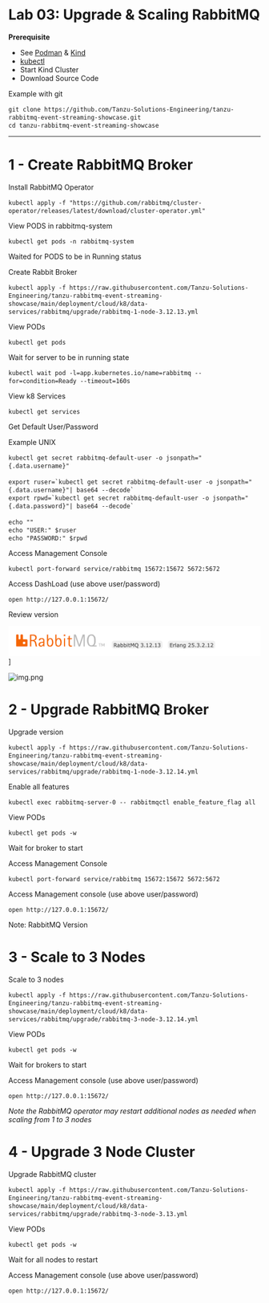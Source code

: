 # Lab 03: Upgrade & Scaling RabbitMQ


**Prerequisite**

- See [Podman](https://podman-desktop.io/docs/installation) & [Kind](https://podman-desktop.io/docs/kind/installing)
- [kubectl](https://kubernetes.io/docs/tasks/tools/)
- Start Kind Cluster
- Download Source Code

Example with git
```shell
git clone https://github.com/Tanzu-Solutions-Engineering/tanzu-rabbitmq-event-streaming-showcase.git
cd tanzu-rabbitmq-event-streaming-showcase
```



-----------------------------------------
# 1 - Create RabbitMQ Broker


Install RabbitMQ Operator

```shell
kubectl apply -f "https://github.com/rabbitmq/cluster-operator/releases/latest/download/cluster-operator.yml"
```

View PODS in rabbitmq-system

```shell
kubectl get pods -n rabbitmq-system
```

Waited for PODS to be in Running status

Create Rabbit Broker

```shell
kubectl apply -f https://raw.githubusercontent.com/Tanzu-Solutions-Engineering/tanzu-rabbitmq-event-streaming-showcase/main/deployment/cloud/k8/data-services/rabbitmq/upgrade/rabbitmq-1-node-3.12.13.yml
```

View PODs

```shell
kubectl get pods 
```

Wait for server to be in running state

```shell
kubectl wait pod -l=app.kubernetes.io/name=rabbitmq --for=condition=Ready --timeout=160s
```

View k8 Services

```shell
kubectl get services
```

Get Default User/Password

Example UNIX
```shell
kubectl get secret rabbitmq-default-user -o jsonpath="{.data.username}"

export ruser=`kubectl get secret rabbitmq-default-user -o jsonpath="{.data.username}"| base64 --decode`
export rpwd=`kubectl get secret rabbitmq-default-user -o jsonpath="{.data.password}"| base64 --decode`

echo ""
echo "USER:" $ruser
echo "PASSWORD:" $rpwd
```

Access Management Console


```shell
kubectl port-forward service/rabbitmq 15672:15672 5672:5672
```

Access DashLoad (use above user/password)

```shell
open http://127.0.0.1:15672/
```

Review version

![rabbitmq_version.png](img/rabbitmq_version.png)]

![img.png](img/img.png)


# 2 - Upgrade RabbitMQ Broker

Upgrade version
```shell
kubectl apply -f https://raw.githubusercontent.com/Tanzu-Solutions-Engineering/tanzu-rabbitmq-event-streaming-showcase/main/deployment/cloud/k8/data-services/rabbitmq/upgrade/rabbitmq-1-node-3.12.14.yml
```

Enable all features

```shell
kubectl exec rabbitmq-server-0 -- rabbitmqctl enable_feature_flag all
```

View PODs

```shell
kubectl get pods -w
```

Wait for broker to start

Access Management Console


```shell
kubectl port-forward service/rabbitmq 15672:15672 5672:5672
```


Access Management console (use above user/password)

```shell
open http://127.0.0.1:15672/
```

Note: RabbitMQ Version

# 3 - Scale to 3 Nodes

Scale to 3 nodes
```shell
kubectl apply -f https://raw.githubusercontent.com/Tanzu-Solutions-Engineering/tanzu-rabbitmq-event-streaming-showcase/main/deployment/cloud/k8/data-services/rabbitmq/upgrade/rabbitmq-3-node-3.12.14.yml
```


View PODs

```shell
kubectl get pods -w
```

Wait for brokers to start


Access Management console (use above user/password)

```shell
open http://127.0.0.1:15672/
```

*Note the RabbitMQ operator may restart additional nodes as needed when scaling from 1 to 3 nodes*

# 4 - Upgrade 3 Node Cluster

Upgrade RabbitMQ cluster

```shell
kubectl apply -f https://raw.githubusercontent.com/Tanzu-Solutions-Engineering/tanzu-rabbitmq-event-streaming-showcase/main/deployment/cloud/k8/data-services/rabbitmq/upgrade/rabbitmq-3-node-3.13.yml
```

View PODs

```shell
kubectl get pods -w
```

Wait for all nodes to restart

Access Management console (use above user/password)

```shell
open http://127.0.0.1:15672/
```

